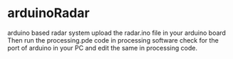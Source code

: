 # arduinoRadar
arduino based radar system
upload the radar.ino file in your arduino board
Then run the processing.pde code in processing software
check for the port of arduino in your PC and edit the same in processing code.
